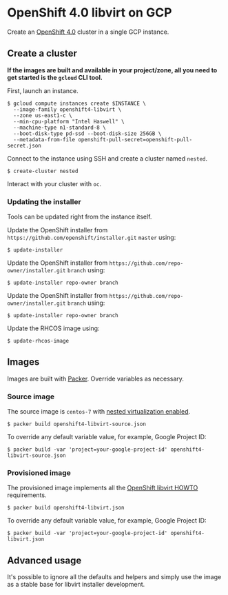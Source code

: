 # OpenShift 4.0 libvirt on GCP

Create an [OpenShift 4.0](https://github.com/openshift/installer) cluster in a single GCP instance.

## Create a cluster

**If the images are built and available in your project/zone, all you need to get started is the `gcloud` CLI tool.**

First, launch an instance.

```shell
$ gcloud compute instances create $INSTANCE \
  --image-family openshift4-libvirt \
  --zone us-east1-c \
  --min-cpu-platform "Intel Haswell" \
  --machine-type n1-standard-8 \
  --boot-disk-type pd-ssd --boot-disk-size 256GB \
  --metadata-from-file openshift-pull-secret=openshift-pull-secret.json
```

Connect to the instance using SSH and create a cluster named `nested`.

```shell
$ create-cluster nested
```

Interact with your cluster with `oc`.

### Updating the installer

Tools can be updated right from the instance itself.

Update the OpenShift installer from `https://github.com/openshift/installer.git` `master` using:

```shell
$ update-installer
```

Update the OpenShift installer from `https://github.com/repo-owner/installer.git` `branch` using:

```shell
$ update-installer repo-owner branch
```

Update the OpenShift installer from `https://github.com/repo-owner/installer.git` `branch` using:

```shell
$ update-installer repo-owner branch
```

Update the RHCOS image using:

```shell
$ update-rhcos-image
```

## Images

Images are built with [Packer](https://www.packer.io). Override variables as necessary.

### Source image

The source image is `centos-7` with [nested virtualization enabled](https://cloud.google.com/compute/docs/instances/enable-nested-virtualization-vm-instances#restrictions).

```shell
$ packer build openshift4-libvirt-source.json
```

To override any default variable value, for example, Google Project ID:

```shell
$ packer build -var 'project=your-google-project-id' openshift4-libvirt-source.json
```

### Provisioned image

The provisioned image implements all the [OpenShift libvirt HOWTO](https://github.com/openshift/installer/blob/master/docs/dev/libvirt-howto.md) requirements.

```shell
$ packer build openshift4-libvirt.json
```
To override any default variable value, for example, Google Project ID:

```shell
$ packer build -var 'project=your-google-project-id' openshift4-libvirt.json
```

## Advanced usage

It's possible to ignore all the defaults and helpers and simply use the image as a stable base for libvirt installer development.
